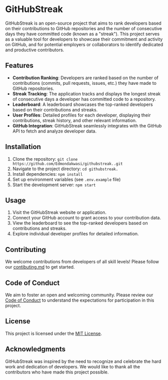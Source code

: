 # GitHubStreak 

GitHubStreak is an open-source project that aims to rank developers based on their contributions to GitHub repositories and the number of consecutive days they have committed code (known as a "streak"). This project serves as a valuable tool for developers to showcase their commitment and activity on GitHub, and for potential employers or collaborators to identify dedicated and productive contributors.

## Features

- **Contribution Ranking**: Developers are ranked based on the number of contributions (commits, pull requests, issues, etc.) they have made to GitHub repositories.
- **Streak Tracking**: The application tracks and displays the longest streak of consecutive days a developer has committed code to a repository.
- **Leaderboard**: A leaderboard showcases the top-ranked developers based on their contributions and streaks.
- **User Profiles**: Detailed profiles for each developer, displaying their contributions, streak history, and other relevant information.
- **GitHub Integration**: GitHubStreak seamlessly integrates with the GitHub API to fetch and analyze developer data.

## Installation

1. Clone the repository: `git clone https://github.com/Edmondakwasi/githubstreak..git`
2. Navigate to the project directory: `cd githubstreak.`
3. Install dependencies: `npm install`
4. Set up environment variables (see `.env.example` file)
5. Start the development server: `npm start`

## Usage

1. Visit the GitHubStreak website or application.
2. Connect your GitHub account to grant access to your contribution data.
3. View the leaderboard to see the top-ranked developers based on contributions and streaks.
4. Explore individual developer profiles for detailed information.

## Contributing

We welcome contributions from developers of all skill levels! Please follow our [contibuting.md](CONTRIBUTING.md) to get started.

## Code of Conduct

We aim to foster an open and welcoming community. Please review our [Code of Conduct](contibuting.md) to understand the expectations for participation in this project.

## License

This project is licensed under the [MIT License](LICENSE).

## Acknowledgments

GitHubStreak was inspired by the need to recognize and celebrate the hard work and dedication of developers. We would like to thank all the contributors who have made this project possible.
